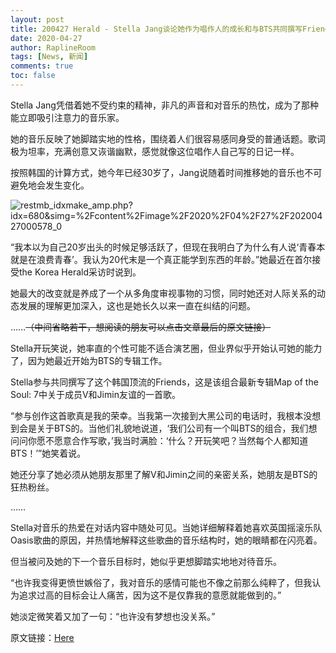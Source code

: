 ```yaml
---
layout: post
title: 200427 Herald - Stella Jang谈论她作为唱作人的成长和与BTS共同撰写Friends的故事
date: 2020-04-27
author: RaplineRoom
tags: [News, 新闻]
comments: true
toc: false
---
```


Stella Jang凭借着她不受约束的精神，非凡的声音和对音乐的热忱，成为了那种能立即吸引注意力的音乐家。

她的音乐反映了她脚踏实地的性格，围绕着人们很容易感同身受的普通话题。歌词极为坦率，充满创意又诙谐幽默，感觉就像这位唱作人自己写的日记一样。

按照韩国的计算方式，她今年已经30岁了，Jang说随着时间推移她的音乐也不可避免地会发生变化。

![restmb_idxmake_amp.php?idx=680&simg=%2Fcontent%2Fimage%2F2020%2F04%2F27%2F20200427000578_0](https://tva1.sinaimg.cn/large/007S8ZIlgy1ge8oxewx0yj30hi0dzdg0.jpg)

“我本以为自己20岁出头的时候足够活跃了，但现在我明白了为什么有人说‘青春本就是在浪费青春’。我认为20代末是一个真正能学到东西的年龄。”她最近在首尔接受the Korea Herald采访时说到。

她最大的改变就是养成了一个从多角度审视事物的习惯，同时她还对人际关系的动态发展的理解更加深入，这也是她长久以来一直在纠结的问题。

……~~（中间省略若干，想阅读的朋友可以点击文章最后的原文链接）~~

Stella开玩笑说，她率直的个性可能不适合演艺圈，但业界似乎开始认可她的能力了，因为她最近开始为BTS的专辑工作。

Stella参与共同撰写了这个韩国顶流的Friends，这是该组合最新专辑Map of the Soul: 7中关于成员V和Jimin友谊的一首歌。

“参与创作这首歌真是我的荣幸。当我第一次接到大黑公司的电话时，我根本没想到会是关于BTS的。当他们礼貌地说道，‘我们公司有一个叫BTS的组合，我们想问问你愿不愿意合作写歌，’我当时满脸：‘什么？开玩笑吧？当然每个人都知道BTS！’”她笑着说。

她还分享了她必须从她朋友那里了解V和Jimin之间的亲密关系，她朋友是BTS的狂热粉丝。

……

Stella对音乐的热爱在对话内容中随处可见。当她详细解释着她喜欢英国摇滚乐队Oasis歌曲的原因，并热情地解释这些歌曲的音乐结构时，她的眼睛都在闪亮着。

但当被问及她的下一个音乐目标时，她似乎更想脚踏实地地对待音乐。

“也许我变得更愤世嫉俗了，我对音乐的感情可能也不像之前那么纯粹了，但我认为追求过高的目标会让人痛苦，因为这不是仅靠我的意愿就能做到的。”

她淡定微笑着又加了一句：“也许没有梦想也没关系。”

原文链接：[Here](http://m.koreaherald.com/amp/view.php?ud=20200427000650&ud=20200427000650&np=1&mp=1&__twitter_impression=true)